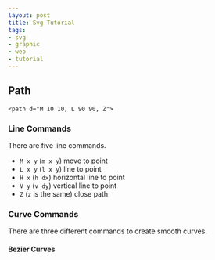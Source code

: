 ```yaml
---
layout: post
title: Svg Tutorial
tags:
- svg
- graphic
- web
- tutorial
---
```


## Path

    <path d="M 10 10, L 90 90, Z">

### Line Commands

There are five line commands.

- `M x y` (`m x y`) move to point
- `L x y` (`l x y`) line to point
- `H x` (`h dx`) horizontal line to point
- `V y` (`v dy`) vertical line to point
- `Z` (`z` is the same) close path

### Curve Commands

There are three different commands to create smooth curves.

#### Bezier Curves


